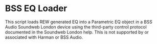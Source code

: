 # BSS EQ Loader

This script loads REW generated EQ into a Parametric EQ object in a BSS Audio
Soundweb London device using the third-party control protocol documented in the
Soundweb London help.  This is not supported by or associated with Harman or
BSS Audio.
